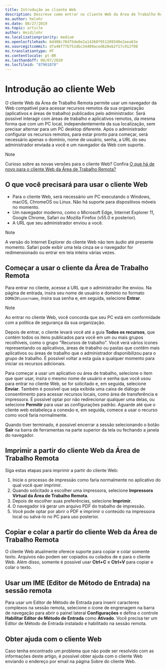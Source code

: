 ```yaml
---
title: Introdução ao cliente Web
description: Descreve como entrar no cliente Web da Área de Trabalho Remota.
ms.author: helohr
ms.date: 08/27/2019
ms.topic: article
author: Heidilohr
ms.localizationpriority: medium
ms.openlocfilehash: 6d408c70d75de0e2a14260f951209348e2aea63e
ms.sourcegitcommit: dfa48f77b751dbc34409aced628eb2f17c912f08
ms.translationtype: HT
ms.contentlocale: pt-BR
ms.lasthandoff: 08/07/2020
ms.locfileid: "87961870"
---
```

# <a name="get-started-with-the-web-client"></a>Introdução ao cliente Web

O cliente Web da Área de Trabalho Remota permite usar um navegador da Web compatível para acessar recursos remotos da sua organização (aplicativos e áreas de trabalho) publicados pelo administrador. Será possível interagir com áreas de trabalho e aplicativos remotos, da mesma forma que com um PC local, independentemente da sua localização, sem precisar alternar para um PC desktop diferente. Após o administrador configurar os recursos remotos, para estar pronto para começar, será necessário apenas o domínio, nome de usuário, senha, a URL do seu administrador enviada a você e um navegador da Web com suporte.

>[!NOTE]
>Curioso sobre as novas versões para o cliente Web? Confira [O que há de novo para o cliente Web da Área de Trabalho Remota?](web-client-whatsnew.md)

## <a name="what-youll-need-to-use-the-web-client"></a>O que você precisará para usar o cliente Web

* Para o cliente Web, será necessário um PC executando o Windows, macOS, ChromeOS ou Linux. Não há suporte para dispositivos móveis no momento.
* Um navegador moderno, como o Microsoft Edge, Internet Explorer 11, Google Chrome, Safari ou Mozilla Firefox (v55.0 e posterior).
* A URL que seu administrador enviou a você.

>[!NOTE]
>A versão do Internet Explorer do cliente Web não tem áudio até presente momento.
>Safari pode exibir uma tela cinza se o navegador for redimensionado ou entrar em tela inteira várias vezes.

## <a name="start-using-the-remote-desktop-client"></a>Começar a usar o cliente da Área de Trabalho Remota

Para entrar no cliente, acesse a URL que o administrador lhe enviou. Na página de entrada, insira seu nome de usuário e domínio no formato ```DOMAIN\username```, insira sua senha e, em seguida, selecione **Entrar**.

>[!NOTE]
>Ao entrar no cliente Web, você concorda que seu PC está em conformidade com a política de segurança da sua organização.

Depois de entrar, o cliente levará você até a guia **Todos os recursos**, que contém todos os itens publicados para você em um ou mais grupos recolhíveis, como o grupo "Recursos de trabalho". Você verá vários ícones representando os aplicativos, áreas de trabalho ou pastas que contêm mais aplicativos ou áreas de trabalho que o administrador disponibilizou para o grupo de trabalho. É possível voltar a esta guia a qualquer momento para iniciar os recursos adicionais.

Para começar a usar um aplicativo ou área de trabalho, selecione o item que quer usar, insira o mesmo nome de usuário e senha que você usou para entrar no cliente Web, se for solicitado e, em seguida, selecione **Enviar**. Também é possível que seja exibida uma caixa de diálogo de consentimento para acessar recursos locais, como área de transferência e impressora. É possível optar por não redirecionar qualquer uma delas, ou selecione **Permitir** para usar as configurações padrão. Aguarde até que o cliente web estabeleça a conexão e, em seguida, comece a usar o recurso como você faria normalmente.

Quando tiver terminado, é possível encerrar a sessão selecionando o botão **Sair** na barra de ferramentas na parte superior da tela ou fechando a janela do navegador.

## <a name="printing-from-the-remote-desktop-web-client"></a>Imprimir a partir do cliente Web da Área de Trabalho Remota

Siga estas etapas para imprimir a partir do cliente Web:

1. Inicie o processo de impressão como faria normalmente no aplicativo do qual você quer imprimir.
2. Quando solicitado a escolher uma impressora, selecione **Impressora Virtual da Área de Trabalho Remota**.
3. Depois de escolher suas preferências, selecione **Imprimir**.
4. O navegador irá gerar um arquivo PDF do trabalho de impressão.
5. Você pode optar por abrir o PDF e imprimir o conteúdo na impressora local ou salvá-lo no PC para uso posterior.

## <a name="copy-and-paste-from-the-remote-desktop-web-client"></a>Copiar e colar a partir do cliente Web da Área de Trabalho Remota

O cliente Web atualmente oferece suporte para copiar e colar somente texto. Arquivos não podem ser copiados ou colados de e para o cliente Web. Além disso, somente é possível usar **Ctrl+C** e **Ctrl+V** para copiar e colar o texto.

## <a name="use-an-input-method-editor-ime-in-the-remote-session"></a>Usar um IME (Editor de Método de Entrada) na sessão remota

Para usar um Editor de Método de Entrada para inserir caracteres complexos na sessão remota, selecione o ícone de engrenagem na barra de navegação para abrir o painel lateral **Configurações** e defina o controle **Habilitar Editor de Método de Entrada** como **Ativado**. Você precisa ter um Editor de Método de Entrada instalado e habilitado na sessão remota.

## <a name="get-help-with-the-web-client"></a>Obter ajuda com o cliente Web

Caso tenha encontrado um problema que não pode ser resolvido com as informações deste artigo, é possível obter ajuda com o cliente Web enviando o endereço por email na página Sobre do cliente Web.
